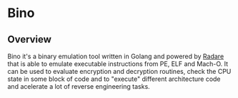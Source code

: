 # Bino

## Overview

Bino it's a binary emulation tool written in Golang and powered by [Radare](https://rada.re) that is able to emulate executable instructions from PE, ELF and Mach-O. It can be used to evaluate encryption and decryption routines, check the CPU state in some block of code and to "execute" different architecture code and acelerate a lot of reverse engineering tasks.

